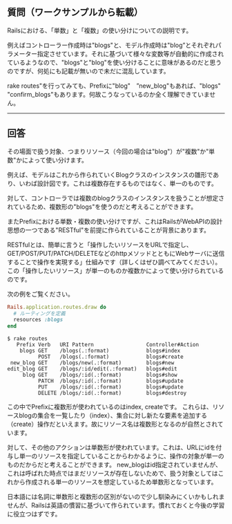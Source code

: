## 質問（ワークサンプルから転載）
Railsにおける、「単数」と「複数」の使い分けについての説明です。

例えばコントローラー作成時は"blogs"と、モデル作成時は"blog”とそれぞれパラメーター指定させています。それに基づいて様々な変数等が自動的に作成されているようなので、"blogs"と"blog"を使い分けることに意味があるのだと思うのですが、何処にも記載が無いので未だに混乱しています。

rake routes"を行ってみても、Prefixに"blog"　”new_blog"もあれば、"blogs" "confirm_blogs"もあります。何故こうなっているのか全く理解できていません。

---

## 回答
その場面で扱う対象、つまりリソース（今回の場合は"blog"）が"複数"か"単数"かによって使い分けます。

例えば、モデルはこれから作られていくBlogクラスのインスタンスの雛形であり、いわば設計図です。これは複数存在するものではなく、単一のものです。

対して、コントローラでは複数のblogクラスのインスタンスを扱うことが想定されているため、複数形の"blogs"を使うのだと考えることができます。

またPrefixにおける単数・複数の使い分けですが、これはRailsがWebAPIの設計思想の一つである"RESTful"を前提に作られていることが背景にあります。

RESTfulとは、簡単に言うと「操作したいリソースをURLで指定し、GET/POST/PUT/PATCH/DELETEなどのhttpメソッドとともにWebサーバに送信することで操作を実現する」仕組みです（詳しくはぜひ調べてみてください）。
この「操作したいリソース」が単一のものか複数かによって使い分けられているのです。

次の例をご覧ください。
```ruby
Rails.application.routes.draw do
  # ルーティングを定義
  resources :blogs
end
```

```
$ rake routes
   Prefix Verb   URI Pattern                 Controller#Action
    blogs GET    /blogs(.:format)            blogs#index
          POST   /blogs(.:format)            blogs#create
 new_blog GET    /blogs/new(.:format)        blogs#new
edit_blog GET    /blogs/:id/edit(.:format)   blogs#edit
     blog GET    /blogs/:id(.:format)        blogs#show
          PATCH  /blogs/:id(.:format)        blogs#update
          PUT    /blogs/:id(.:format)        blogs#update
          DELETE /blogs/:id(.:format)        blogs#destroy
```
この中でPrefixに複数形が使われているのはindex, createです。
これらは、リソースblogの集合を一覧したり（index）、集合に対し新たな要素を追加する（create）操作だといえます。故にリソース名は複数形となるのが自然とされています。

対して、その他のアクションは単数形が使われています。これは、URLにidを付与し単一のリソースを指定していることからわかるように、操作の対象が単一のものだからだと考えることができます。
new_blogはid指定されていませんが、これは呼ばれた時点ではまだリソースが存在しないためで、扱う対象としてはこれから作成される単一のリソースを想定しているため単数形となっています。

日本語には名詞に単数形と複数形の区別がないので少し馴染みにくいかもしれませんが、Railsは英語の慣習に基づいて作られています。慣れておくと今後の学習に役立つはずです。
